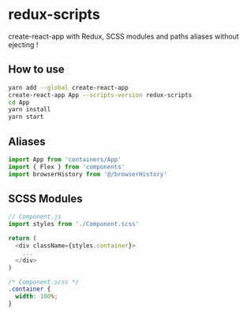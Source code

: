 # redux-scripts

create-react-app with Redux, SCSS modules and paths aliases without ejecting !

## How to use

```bash
yarn add --global create-react-app
create-react-app App --scripts-version redux-scripts
cd App
yarn install
yarn start
```

## Aliases

```js
import App from 'containers/App'
import { Flex } from 'components'
import browserHistory from '@/browserHistory'
```

## SCSS Modules

```js
// Component.js
import styles from './Component.scss'

return (
  <div className={styles.container}>
    ...
  </div>
)
```

```css
/* Component.scss */
.container {
  width: 100%;
}
```
